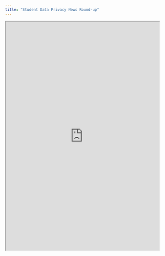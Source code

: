 ```yaml
---
title: "Student Data Privacy News Round-up"
---
```



<iframe height="750" width="100%" src="https://ewelton.github.io/ktest/wiki.html#Student%20Data%20Privacy%20News%20Round-up"></iframe>
